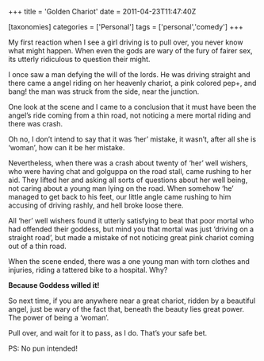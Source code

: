 +++
title = 'Golden Chariot'
date = 2011-04-23T11:47:40Z

[taxonomies]
categories = ['Personal']
tags = ['personal','comedy']
+++

My first reaction when I see a girl driving is to pull over, you never know what might happen. When even the gods are wary of the fury of fairer sex, its utterly ridiculous to question their might.

<!-- more -->

I once saw a man defying the will of the lords. He was driving straight and there came a angel riding on her heavenly chariot, a pink colored pep+, and bang! the man was struck from the side, near the junction.

One look at the scene and I came to a conclusion that it must have been the angel’s ride coming from a thin road, not noticing a mere mortal riding and there was crash. 

Oh no, I don’t intend to say that it was ‘her’ mistake, it wasn’t, after all she is ‘woman’, how can it be her mistake.

Nevertheless, when there was a crash about twenty of ‘her’ well wishers, who were having chat and golguppa on the road stall, came rushing to her aid. They lifted her and asking all sorts of questions about her well being, not caring about a young man lying on the road. When somehow ‘he’ managed to get back to his feet, our little angle came rushing to him accusing of driving rashly, and hell broke loose there. 

All ‘her’ well wishers found it utterly satisfying to beat that poor mortal who had offended their goddess, but mind you that mortal was just ‘driving on a straight road’, but made a mistake of not noticing great pink chariot coming out of a thin road.

When the scene ended, there was a one young man with torn clothes and injuries, riding a tattered bike to a hospital. Why?

**Because Goddess willed it!**

So next time, if you are anywhere near a great chariot, ridden by a beautiful angel, just be wary of the fact that, beneath the beauty lies great power. The power of being a ‘woman’.

Pull over, and wait for it to pass, as I do. That’s your safe bet.

PS: No pun intended!
